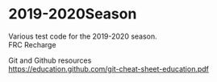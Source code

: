 # 2019-2020Season
Various test code for the 2019-2020 season.  
FRC Recharge

Git and Github resources   
https://education.github.com/git-cheat-sheet-education.pdf


